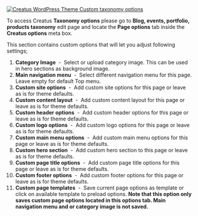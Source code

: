 <div class="thz-lightbox-gallery" markdown="1">
<div class="thz-doc-image max">
<a class="thz-lightbox mfp-image" href="../../docs-media/taxonomy-options.jpg" data-mfp-title="Creatus WordPress Theme Custom taxonomy options" data-modal-size="large">
	<img src="../../docs-media/taxonomy-options.jpg" alt="Creatus WordPress Theme Custom taxonomy options" />
</a>
</div>

<div id="search" markdown="1">

To access Creatus __Taxonomy options__ please go to __Blog, events, portfolio, products taxonomy__  edit page and locate the __Page options__ tab inside the __Creatus options__ meta box. 

This section contains custom options that will let you adjust following settings;


1. __Category Image__ &nbsp;-&nbsp; Select or upload category image. This can be used in hero sections as background image. 
1. __Main navigation menu__ &nbsp;-&nbsp; Select different navigation menu for this page. Leave empty for default Top menu.
1. __Custom site options__ &nbsp;-&nbsp; Add custom site options for this page or leave as is for theme defaults.
1. __Custom content layout__ &nbsp;-&nbsp; Add custom content layout for this page or leave as is for theme defaults.
1. __Custom header options__ &nbsp;-&nbsp; Add custom header options for this page or leave as is for theme defaults.
1. __Custom logo options__ &nbsp;-&nbsp; Add custom logo options for this page or leave as is for theme defaults.
1. __Custom main menu options__ &nbsp;-&nbsp; Add custom main menu options for this page or leave as is for theme defaults.
1. __Custom hero section__ &nbsp;-&nbsp; Add custom hero section to this page or leave as is for theme defaults.
1. __Custom page title options__ &nbsp;-&nbsp; Add custom page title options for this page or leave as is for theme defaults.
1. __Custom footer options__ &nbsp;-&nbsp; Add custom footer options for this page or leave as is for theme defaults.
1. __Custom page templates__ &nbsp;-&nbsp; Save current page options as template or click on available template to preload options. __Note that this option only saves custom page options located in this options tab. Main navigation menu and or category image is not saved.__


</div>

</div>